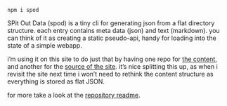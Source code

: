 ```
npm i spod
```

SPit Out Data (spod) is a tiny cli for generating json from a flat directory structure. each entry contains meta data (json) and text (markdown). you can think of it as creating a static pseudo-api, handy for loading into the state of a simple webapp.

i’m using it on this site to do just that by having one repo for [the content](https://github.com/jondashkyle/index), and another for the [source of the site](https://github.com/jondashkyle/jon-kyle.com). it’s nice splitting this up, as when i revisit the site next time i won’t need to rethink the content structure as everything is stored as flat JSON.

for more take a look at the [repository readme](https://github.com/jondashkyle/spod).
